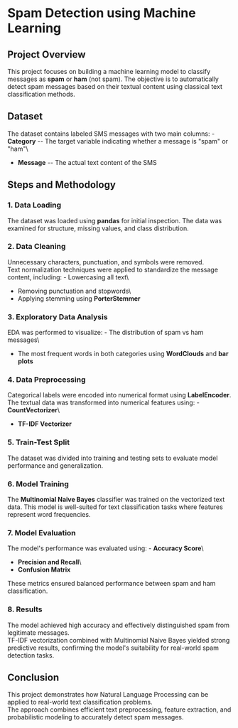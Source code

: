 # Spam Detection using Machine Learning

## Project Overview

This project focuses on building a machine learning model to classify
messages as **spam** or **ham** (not spam).
The objective is to automatically detect spam messages based on their
textual content using classical text classification methods.

## Dataset

The dataset contains labeled SMS messages with two main columns: -
**Category** -- The target variable indicating whether a message is
"spam" or "ham"\
- **Message** -- The actual text content of the SMS

## Steps and Methodology

### 1. Data Loading

The dataset was loaded using **pandas** for initial inspection. The data
was examined for structure, missing values, and class distribution.

### 2. Data Cleaning

Unnecessary characters, punctuation, and symbols were removed.\
Text normalization techniques were applied to standardize the message
content, including: - Lowercasing all text\
- Removing punctuation and stopwords\
- Applying stemming using **PorterStemmer**

### 3. Exploratory Data Analysis

EDA was performed to visualize: - The distribution of spam vs ham
messages\
- The most frequent words in both categories using **WordClouds** and
**bar plots**

### 4. Data Preprocessing

Categorical labels were encoded into numerical format using
**LabelEncoder**.\
The textual data was transformed into numerical features using: -
**CountVectorizer**\
- **TF-IDF Vectorizer**

### 5. Train-Test Split

The dataset was divided into training and testing sets to evaluate model
performance and generalization.

### 6. Model Training

The **Multinomial Naive Bayes** classifier was trained on the vectorized
text data. This model is well-suited for text classification tasks where
features represent word frequencies.

### 7. Model Evaluation

The model's performance was evaluated using: - **Accuracy Score**\
- **Precision and Recall**\
- **Confusion Matrix**

These metrics ensured balanced performance between spam and ham
classification.

### 8. Results

The model achieved high accuracy and effectively distinguished spam from
legitimate messages.\
TF-IDF vectorization combined with Multinomial Naive Bayes yielded
strong predictive results, confirming the model's suitability for
real-world spam detection tasks.

## Conclusion

This project demonstrates how Natural Language Processing can be applied
to real-world text classification problems.\
The approach combines efficient text preprocessing, feature extraction,
and probabilistic modeling to accurately detect spam messages.
